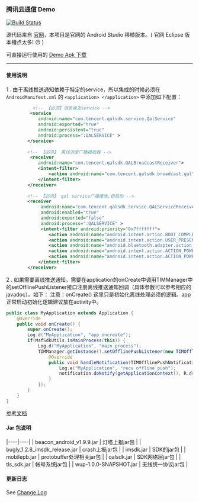 ### 腾讯云通信 Demo

[![Build Status](https://travis-ci.org/Ydcool/TencentIMSample.svg?branch=master)](https://travis-ci.org/Ydcool/TencentIMSample)

源代码来自 [官网](http://www.qcloud.com/product/im.html)，本项目是官网的 Android Studio 移植版本。( 官网 Eclipse 版本槽点太多! 😒 )  

可直接运行使用的 [Demo Apk 下载](https://github.com/Ydcool/TencentIMSample/raw/master/demo/demo-release-unsigned.apk)

-----------------------------------------------------------------------------------------------------------
#### 使用说明

1 . 由于离线推送通知依赖于特定的service，所以集成的时候必须在 `AndroidManifest.xml` 的 `<application> </application>` 中添加如下配置：

```xml
          <!-- 【必须】消息收发service -->
         <service
            android:name="com.tencent.qalsdk.service.QalService"
            android:exported="true"
            android:persistent="true"
            android:process=":QALSERVICE" >
        </service>  
		
        <!-- 【必须】 离线消息广播接收器 -->
         <receiver
            android:name="com.tencent.qalsdk.QALBroadcastReceiver">
            <intent-filter>
                <action android:name="com.tencent.qalsdk.broadcast.qal" />
            </intent-filter>
        </receiver>
        
        <!-- 【必须】 qal service广播接收,自启动 -->
        <receiver 
             android:name="com.tencent.qalsdk.service.QALServiceReceiver" 
             android:enabled="true" 
             android:exported="false" 
             android:process=":QALSERVICE" >
             <intent-filter android:priority="0x7fffffff">
                <action android:name="android.intent.action.BOOT_COMPLETED" />        	
                <action android:name="android.intent.action.USER_PRESENT" />               
                <action android:name="android.bluetooth.adapter.action.STATE_CHANGED" />
                <action android:name="android.intent.action.ACTION_POWER_CONNECTED" />
                <action android:name="android.intent.action.ACTION_POWER_DISCONNECTED" />
            </intent-filter>
        </receiver>
```

2 . 如果需要离线推送通知，需要在application的onCreate中调用TIMManager中的setOfflinePushListener接口注册离线推送通知回调（具体参数可以参考相应的javadoc）。如下：
   注意：onCreate() 这里只是初始化离线处理必须的逻辑。app正常启动初始化逻辑建议放在activity中。
   
```java
public class MyApplication extends Application {
    @Override
    public void onCreate() {
        super.onCreate();
        Log.d("MyApplication", "app oncreate");
        if(MsfSdkUtils.isMainProcess(this)) {
            Log.d("MyApplication", "main process");
            TIMManager.getInstance().setOfflinePushListener(new TIMOfflinePushListener() {
                @Override
                public void handleNotification(TIMOfflinePushNotification notification) {
                    Log.e("MyApplication", "recv offline push");
                    notification.doNotify(getApplicationContext(), R.drawable.ic_launcher);
                }
            });
        }
    }
}
```


[参考文档](http://www.qcloud.com/doc/product/269/%E6%A6%82%E8%BF%B0%EF%BC%88Android%20SDK%EF%BC%89)

#### Jar 包说明

|----|----|
| beacon_android_v1.9.9.jar | 灯塔上报jar包 |
| bugly_1.2.8_imsdk_release.jar | crash上报jar包 |
| imsdk.jar | SDK的jar包 |
| mobilepb.jar | protobuffer处理相关jar包 |
| qalsdk.jar | SDK网络层jar包 |
| tls_sdk.jar | 帐号系统jar包 |
| wup-1.0.0-SNAPSHOT.jar | 无线统一协议jar包 |

#### 更新日志

See [Change Log](CHANGELOG.md)